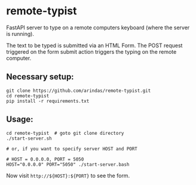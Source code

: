 # remote-typist

FastAPI server to type on a remote computers keyboard (where the server is
running).

The text to be typed is submitted via an HTML Form. The POST request triggered
on the form submit action triggers the typing on the remote computer.

## Necessary setup:

```
git clone https://github.com/arindas/remote-typist.git
cd remote-typist
pip install -r requirements.txt
```

## Usage:

```
cd remote-typist  # goto git clone directory
./start-server.sh

# or, if you want to specify server HOST and PORT

# HOST = 0.0.0.0, PORT = 5050
HOST="0.0.0.0" PORT="5050" ./start-server.bash
```

Now visit `http://${HOST}:${PORT}` to see the form.